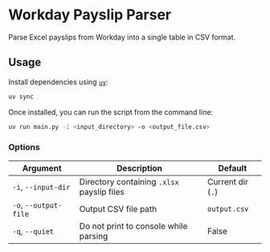 # Workday Payslip Parser

Parse Excel payslips from Workday into a single table in CSV format.

## Usage

Install dependencies using [`uv`](https://github.com/astral-sh/uv):

```bash
uv sync
```

Once installed, you can run the script from the command line:

```bash
uv run main.py -i <input_directory> -o <output_file.csv>
```

### Options

| Argument               | Description                                               | Default           |
|------------------------|-----------------------------------------------------------|-------------------|
| `-i`, `--input-dir`    | Directory containing `.xlsx` payslip files                | Current dir (`.`) |
| `-o`, `--output-file`  | Output CSV file path                                      | `output.csv`      |
| `-q`, `--quiet`        | Do not print to console while parsing                     | False             |
